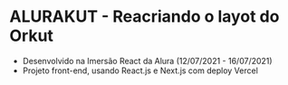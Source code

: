 # ALURAKUT - Reacriando o layot do Orkut
 - Desenvolvido na Imersão React da Alura (12/07/2021 - 16/07/2021)
 - Projeto front-end, usando React.js e Next.js com deploy Vercel
